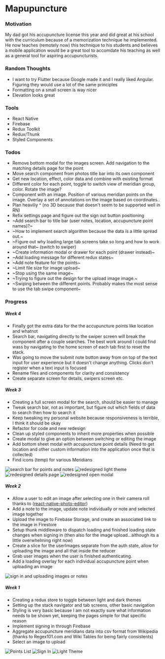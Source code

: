 # Mapupuncture

### Motivation

My dad got his accupuncture license this year and did great at his school with the curriculum because of a memorization technique he implemented. He now teaches (remotely now) this technique to his students and believes a mobile application would be a great tool to accomdate his teaching as well as a general tool for aspiring accupuncturists.

### Random Thoughts

- I want to try Flutter because Google made it and I really liked Angular. Figuring they would use a lot of the same principles
- Formatting on a small screen is way nicer
- Elevation looks great

### Tools

- React Native
- Firebase
- Redux Toolkit
- Redux/Thunk
- Styled Components

### Todos

- Remove bottom modal for the images screen. Add navigation to the matching details page for the point
- Move search component from photos title bar into its own component
- Get new location, effect, color data and combine with existing format
- Different color for each point, toggle to switch view of meridian group, color. Rotate the image?
- Component with an image. Position of various meridian points on the image. Overlay a set of annotations on the image based on coordinates..
- Plan heaviliy ^ (no 3D because that doesn't seem to be supported well in RN)
- Refix settings page and figure out the sign out button positioning
- ~Add search bar to title bar (user notes, location, accupuncture point names)?~
- ~How to implement search algorithm because the data is a little spread out.~
- ~Figure out why loading large tab screens take so long and how to work around that~ (switch to swiper)
- ~Create information modal or drawer for each point (drawer instead)~
- ~Add loading message for different redux states~
- ~Add note feature for the points~
- ~Limit file size for image upload~
- ~Stop using the same image~
- ~Trying to figure out the design for the upload image image.~
- ~Swiping between the different points. Probably makes the most sense to use the tab swipe component~

### Progress

##### Week 4

- Finally got the extra data for the the accupuncture points like location and whatnot
- Search bar, navigating directly to the swiper screen will break the component after a couple searches. The best work around I could find wass by navigating to the home screen of each tab first to reset the stack.
- Was going to move the submit note button away from on top of the text input for user experience but it doesn't change anything. Clicks don't register when a text input is focused
- Rename files and components for clarity and consistency
- Create separate screen for details, swipers screen etc.

##### Week 3

- Creating a full screen modal for the search, should be easier to manage
- Tweak search bar, not as important, but figure out which fields of data to search then how to search it
- Keep tweaking my personal website because responsiveness is terrible, I think it should be okay
- Refactor for code and new redesign
- Clean up styled components to inherit more properties when possible
- Create modal to give an option between switching or editing the image
- Add bottom sheet modal with accupuncture point details (Need to get location and other custom information into the application once that is collected)
- Find icons (temp) for various Meridians

![search bar for points and notes](public/readme/redesign-basic.gif)
![redesigned light theme](public/readme/light-home-screen.png)
![redesigned details page](public/readme/new-details-page.png)
![redesigned open modal](public/readme/temp-screenshot.png)

##### Week 2

- Allow a user to edit an image after selecting one in their camera roll thanks to ([react-native-photo-editor](https://github.com/prscX/react-native-photo-editor))
- Add a note to the image, update note individually or note and selected image together
- Upload the image to Firebase Storage, and create an associated link to the image in Firestore
- Setup thunk middleware to dispatch loading and finished loading state changes when signing in (then also for the image upload...although its a little overwhelming right now)
- Create a slice for the userImages separate from the auth state, allow for uploading the image and all that inside the reducer
- Grab user images when the user is finished authenticating.
- Add a loading overlay for each individual accupuncture point when uploading an image

![sign in and uploading images or notes](public/readme/signin-uploadimage.gif)

##### Week 1

- Creating a redux store to toggle between light and dark themes
- Setting up the stack navigator and tab screens, other basic navigation
- Styling is very basic because I am not exactly sure what information needs to be shown yet, keeping the pages simple for that specific reason
- Implement signing in through Firebase
- Aggregate accupuncture meridians data into csv format from Wikipedia (thanks to Regex101.com and Wiki Tables for being fairly consistents)
- Select an image to upload

![Points List](public/readme/primary_meridians.png)
![Sign In](public/readme/signedin-user.png)
![Light Theme](public/readme/light-theme.png)
